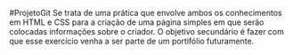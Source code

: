 #ProjetoGit
    Se trata de uma prática que envolve ambos os conhecimentos em HTML e CSS para a criação de uma página simples
em que serão colocadas informações sobre o criador. O objetivo secundário é fazer com que esse exercício
venha a ser parte de um portifólio futuramente.